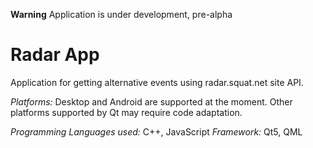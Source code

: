 **Warning** Application is under development, pre-alpha

# Radar App

Application for getting alternative events using radar.squat.net site API.

*Platforms:* Desktop and Android are supported at the moment. Other platforms
supported by Qt may require code adaptation.

*Programming Languages used:* C++, JavaScript
*Framework:* Qt5, QML